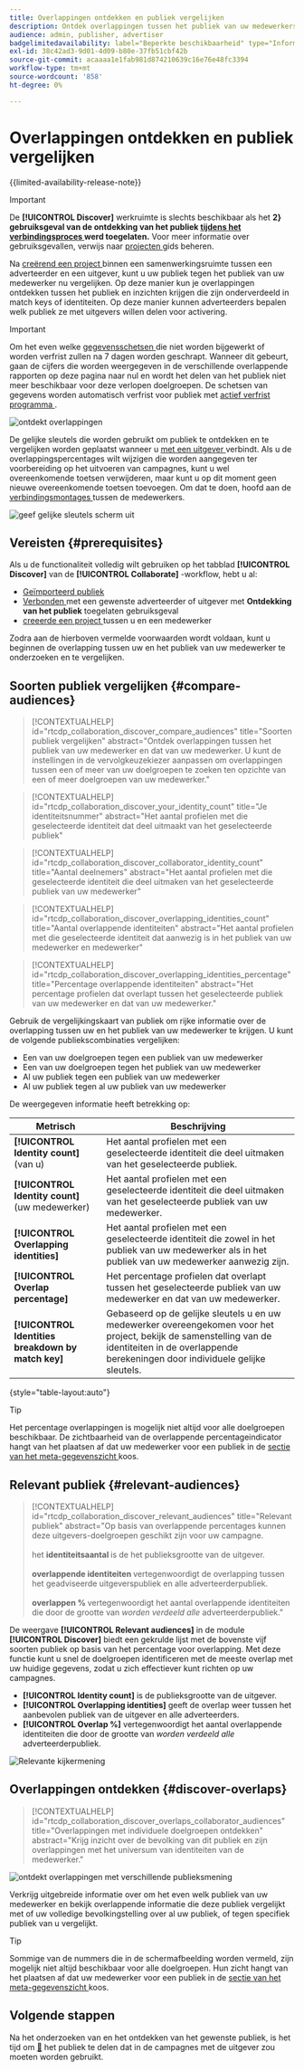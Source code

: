 ```yaml
---
title: Overlappingen ontdekken en publiek vergelijken
description: Ontdek overlappingen tussen het publiek van uw medewerkers en dat van uw medewerkers. Leer hoe u het beste publiek kunt vinden voor gebruik in uw campagnes.
audience: admin, publisher, advertiser
badgelimitedavailability: label="Beperkte beschikbaarheid" type="Informative" url="https://helpx.adobe.com/legal/product-descriptions/real-time-customer-data-platform-collaboration.html newtab=true"
exl-id: 38c42ad3-9d01-4d09-b80e-37fb51cbf42b
source-git-commit: acaaaa1e1fab981d874210639c16e76e48fc3394
workflow-type: tm+mt
source-wordcount: '858'
ht-degree: 0%

---
```


# Overlappingen ontdekken en publiek vergelijken

{{limited-availability-release-note}}

>[!IMPORTANT]
>
>De **[!UICONTROL Discover]** werkruimte is slechts beschikbaar als het **2&rbrace; gebruiksgeval van de ontdekking van het publiek [ tijdens het verbindingsproces ](../connect/establishing-connections.md#connection-settings) werd toegelaten.** Voor meer informatie over gebruiksgevallen, verwijs naar [ projecten ](./manage-projects.md#project-use-cases) gids beheren.

Na [ creërend een project ](/help/guide/collaborate/manage-projects.md) binnen een samenwerkingsruimte tussen een adverteerder en een uitgever, kunt u uw publiek tegen het publiek van uw medewerker nu vergelijken. Op deze manier kun je overlappingen ontdekken tussen het publiek en inzichten krijgen die zijn onderverdeeld in match keys of identiteiten. Op deze manier kunnen adverteerders bepalen welk publiek ze met uitgevers willen delen voor activering.

>[!IMPORTANT]
>
>Om het even welke [ gegevensschetsen ](/help/guide/glossary.md#sketches) die niet worden bijgewerkt of worden verfrist zullen na 7 dagen worden geschrapt. Wanneer dit gebeurt, gaan de cijfers die worden weergegeven in de verschillende overlappende rapporten op deze pagina naar nul en wordt het delen van het publiek niet meer beschikbaar voor deze verlopen doelgroepen. De schetsen van gegevens worden automatisch verfrist voor publiek met [ actief verfrist programma ](/help/guide/setup/onboard-audiences.md#schedule).

![ ontdekt overlappingen ](/help/assets/collaborate/discover-overlaps/discover-overlaps.png)

De gelijke sleutels die worden gebruikt om publiek te ontdekken en te vergelijken worden geplaatst wanneer u [ met een uitgever ](/help/guide/connect/establishing-connections.md#connection-settings) verbindt. Als u de overlappingspercentages wilt wijzigen die worden aangegeven ter voorbereiding op het uitvoeren van campagnes, kunt u wel overeenkomende toetsen verwijderen, maar kunt u op dit moment geen nieuwe overeenkomende toetsen toevoegen. Om dat te doen, hoofd aan de [ verbindingsmontages ](/help/guide/connect/establishing-connections.md#connection-settings) tussen de medewerkers.

![ geef gelijke sleutels scherm ](/help/assets/collaborate/discover-overlaps/edit-match-keys.png) uit

## Vereisten {#prerequisites}

Als u de functionaliteit volledig wilt gebruiken op het tabblad **[!UICONTROL Discover]** van de **[!UICONTROL Collaborate]** -workflow, hebt u al:

* [Geïmporteerd publiek](/help/guide/setup/onboard-audiences.md)
* [ Verbonden ](/help/guide/connect/establishing-connections.md) met een gewenste adverteerder of uitgever met **Ontdekking van het publiek** toegelaten gebruiksgeval
* [ creeerde een project ](/help/guide/collaborate/manage-projects.md) tussen u en een medewerker

Zodra aan de hierboven vermelde voorwaarden wordt voldaan, kunt u beginnen de overlapping tussen uw en het publiek van uw medewerker te onderzoeken en te vergelijken.

## Soorten publiek vergelijken {#compare-audiences}

>[!CONTEXTUALHELP]
>id="rtcdp_collaboration_discover_compare_audiences"
>title="Soorten publiek vergelijken"
>abstract="Ontdek overlappingen tussen het publiek van uw medewerker en dat van uw medewerker. U kunt de instellingen in de vervolgkeuzekiezer aanpassen om overlappingen tussen een of meer van uw doelgroepen te zoeken ten opzichte van een of meer doelgroepen van uw medewerker."

>[!CONTEXTUALHELP]
>id="rtcdp_collaboration_discover_your_identity_count"
>title="Je identiteitsnummer"
>abstract="Het aantal profielen met die geselecteerde identiteit dat deel uitmaakt van het geselecteerde publiek"

>[!CONTEXTUALHELP]
>id="rtcdp_collaboration_discover_collaborator_identity_count"
>title="Aantal deelnemers"
>abstract="Het aantal profielen met die geselecteerde identiteit die deel uitmaken van het geselecteerde publiek van uw medewerker"

>[!CONTEXTUALHELP]
>id="rtcdp_collaboration_discover_overlapping_identities_count"
>title="Aantal overlappende identiteiten"
>abstract="Het aantal profielen met die geselecteerde identiteit dat aanwezig is in het publiek van uw medewerker en medewerker"

>[!CONTEXTUALHELP]
>id="rtcdp_collaboration_discover_overlapping_identities_percentage"
>title="Percentage overlappende identiteiten"
>abstract="Het percentage profielen dat overlapt tussen het geselecteerde publiek van uw medewerker en dat van uw medewerker."

Gebruik de vergelijkingskaart van publiek om rijke informatie over de overlapping tussen uw en het publiek van uw medewerker te krijgen. U kunt de volgende publiekscombinaties vergelijken:

* Een van uw doelgroepen tegen een publiek van uw medewerker
* Een van uw doelgroepen tegen het publiek van uw medewerker
* Al uw publiek tegen een publiek van uw medewerker
* Al uw publiek tegen al uw publiek van uw medewerker

De weergegeven informatie heeft betrekking op:

| Metrisch | Beschrijving |
|---------|----------|
| **[!UICONTROL Identity count]** (van u) | Het aantal profielen met een geselecteerde identiteit die deel uitmaken van het geselecteerde publiek. |
| **[!UICONTROL Identity count]** (uw medewerker) | Het aantal profielen met een geselecteerde identiteit die deel uitmaken van het geselecteerde publiek van uw medewerker. |
| **[!UICONTROL Overlapping identities]** | Het aantal profielen met een geselecteerde identiteit die zowel in het publiek van uw medewerker als in het publiek van uw medewerker aanwezig zijn. |
| **[!UICONTROL Overlap percentage]** | Het percentage profielen dat overlapt tussen het geselecteerde publiek van uw medewerker en dat van uw medewerker. |
| **[!UICONTROL Identities breakdown by match key]** | Gebaseerd op de gelijke sleutels u en uw medewerker overeengekomen voor het project, bekijk de samenstelling van de identiteiten in de overlappende berekeningen door individuele gelijke sleutels. |

{style="table-layout:auto"}

>[!TIP]
>
>Het percentage overlappingen is mogelijk niet altijd voor alle doelgroepen beschikbaar. De zichtbaarheid van de overlappende percentageindicator hangt van het plaatsen af dat uw medewerker voor een publiek in de [ sectie van het meta-gegevenszicht ](/help/guide/setup/onboard-audiences.md#metadata-visibility) koos.

## Relevant publiek {#relevant-audiences}

>[!CONTEXTUALHELP]
>id="rtcdp_collaboration_discover_relevant_audiences"
>title="Relevant publiek"
>abstract="Op basis van overlappende percentages kunnen deze uitgevers-doelgroepen geschikt zijn voor uw campagne. <br><br> het <b> identiteitsaantal </b> is de het publieksgrootte van de uitgever. <br><br> <b> overlappende identiteiten </b> vertegenwoordigt de overlapping tussen het geadviseerde uitgeverspubliek en alle adverteerderpubliek. <br><br> <b> overlappen % </b> vertegenwoordigt het aantal overlappende identiteiten die door de grootte van <i> worden verdeeld alle </i> adverteerderpubliek."

De weergave **[!UICONTROL Relevant audiences]** in de module **[!UICONTROL Discover]** biedt een gekrulde lijst met de bovenste vijf soorten publiek op basis van het percentage voor overlapping. Met deze functie kunt u snel de doelgroepen identificeren met de meeste overlap met uw huidige gegevens, zodat u zich effectiever kunt richten op uw campagnes.

* **[!UICONTROL Identity count]** is de publieksgrootte van de uitgever.
* **[!UICONTROL Overlapping identities]** geeft de overlap weer tussen het aanbevolen publiek van de uitgever en alle adverteerders.
* **[!UICONTROL Overlap %]** vertegenwoordigt het aantal overlappende identiteiten die door de grootte van *worden verdeeld alle* adverteerderpubliek.

![ Relevante kijkermening ](/help/assets/collaborate/discover-overlaps/relevant-audiences-highlighted.png)

## Overlappingen ontdekken {#discover-overlaps}

>[!CONTEXTUALHELP]
>id="rtcdp_collaboration_discover_overlaps_collaborator_audiences"
>title="Overlappingen met individuele doelgroepen ontdekken"
>abstract="Krijg inzicht over de bevolking van dit publiek en zijn overlappingen met het universum van identiteiten van de medewerker."

![ ontdekt overlappingen met verschillende publieksmening ](/help/assets/collaborate/discover-overlaps/discover-overlaps-cards-view.png)

Verkrijg uitgebreide informatie over om het even welk publiek van uw medewerker en bekijk overlappende informatie die deze publiek vergelijkt met of uw volledige bevolkingstelling over al uw publiek, of tegen specifiek publiek van u vergelijkt.

>[!TIP]
>
>Sommige van de nummers die in de schermafbeelding worden vermeld, zijn mogelijk niet altijd beschikbaar voor alle doelgroepen. Hun zicht hangt van het plaatsen af dat uw medewerker voor een publiek in de [ sectie van het meta-gegevenszicht ](/help/guide/setup/onboard-audiences.md#metadata-visibility) koos.

## Volgende stappen

Na het onderzoeken van en het ontdekken van het gewenste publiek, is het tijd om [&#128279;](/help/guide/collaborate/share.md) het publiek te delen dat in de campagnes met de uitgever zou moeten worden gebruikt.
